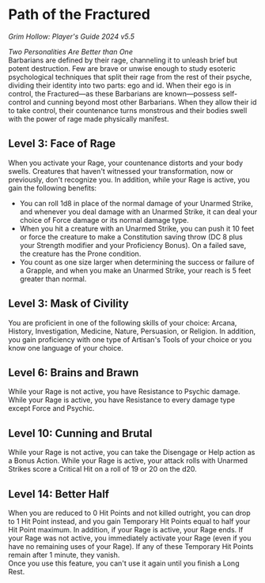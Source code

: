 # Path of the Fractured
*Grim Hollow: Player's Guide 2024 v5.5*

*Two Personalities Are Better than One*  
Barbarians are defined by their rage, channeling it to unleash brief but potent destruction. Few are brave or unwise enough to study esoteric psychological techniques that split their rage from the rest of their psyche, dividing their identity into two parts: ego and id. When their ego is in control, the Fractured—as these Barbarians are known—possess self-control and cunning beyond most other Barbarians. When they allow their id to take control, their countenance turns monstrous and their bodies swell with the power of rage made physically manifest.

## Level 3: Face of Rage
When you activate your Rage, your countenance distorts and your body swells. Creatures that haven't witnessed your transformation, now or previously, don't recognize you. In addition, while your Rage is active, you gain the following benefits:
- You can roll 1d8 in place of the normal damage of your Unarmed Strike, and whenever you deal damage with an Unarmed Strike, it can deal your choice of Force damage or its normal damage type.
- When you hit a creature with an Unarmed Strike, you can push it 10 feet or force the creature to make a Constitution saving throw (DC 8 plus your Strength modifier and your Proficiency Bonus). On a failed save, the creature has the Prone condition.
- You count as one size larger when determining the success or failure of a Grapple, and when you make an Unarmed Strike, your reach is 5 feet greater than normal.

## Level 3: Mask of Civility
You are proficient in one of the following skills of your choice: Arcana, History, Investigation, Medicine, Nature, Persuasion, or Religion. In addition, you gain proficiency with one type of Artisan's Tools of your choice or you know one language of your choice.

## Level 6: Brains and Brawn
While your Rage is not active, you have Resistance to Psychic damage. While your Rage is active, you have Resistance to every damage type except Force and Psychic.

## Level 10: Cunning and Brutal
While your Rage is not active, you can take the Disengage or Help action as a Bonus Action. While your Rage is active, your attack rolls with Unarmed Strikes score a Critical Hit on a roll of 19 or 20 on the d20.

## Level 14: Better Half
When you are reduced to 0 Hit Points and not killed outright, you can drop to 1 Hit Point instead, and you gain Temporary Hit Points equal to half your Hit Point maximum. In addition, if your Rage is active, your Rage ends. If your Rage was not active, you immediately activate your Rage (even if you have no remaining uses of your Rage). If any of these Temporary Hit Points remain after 1 minute, they vanish.  
Once you use this feature, you can't use it again until you finish a Long Rest.